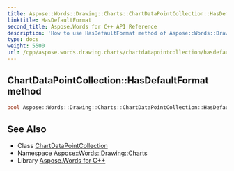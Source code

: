 ```yaml
---
title: Aspose::Words::Drawing::Charts::ChartDataPointCollection::HasDefaultFormat method
linktitle: HasDefaultFormat
second_title: Aspose.Words for C++ API Reference
description: 'How to use HasDefaultFormat method of Aspose::Words::Drawing::Charts::ChartDataPointCollection class in C++.'
type: docs
weight: 5500
url: /cpp/aspose.words.drawing.charts/chartdatapointcollection/hasdefaultformat/
---
```

## ChartDataPointCollection::HasDefaultFormat method




```cpp
bool Aspose::Words::Drawing::Charts::ChartDataPointCollection::HasDefaultFormat(int32_t dataPointIndex)
```

## See Also

* Class [ChartDataPointCollection](../)
* Namespace [Aspose::Words::Drawing::Charts](../../)
* Library [Aspose.Words for C++](../../../)

